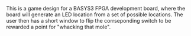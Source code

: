 This is a game design for a BASYS3 FPGA development board, where the board will generate an LED location from a set of possible locations. The user then has a short window to flip the corrseponding switch to be rewarded a point for "whacking that mole". 

